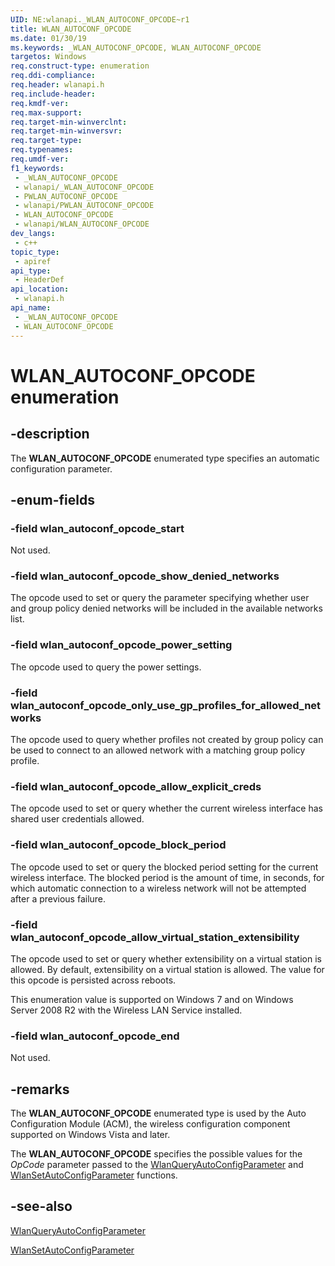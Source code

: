 ```yaml
---
UID: NE:wlanapi._WLAN_AUTOCONF_OPCODE~r1
title: WLAN_AUTOCONF_OPCODE
ms.date: 01/30/19
ms.keywords: _WLAN_AUTOCONF_OPCODE, WLAN_AUTOCONF_OPCODE
targetos: Windows
req.construct-type: enumeration
req.ddi-compliance: 
req.header: wlanapi.h
req.include-header: 
req.kmdf-ver: 
req.max-support: 
req.target-min-winverclnt: 
req.target-min-winversvr: 
req.target-type: 
req.typenames: 
req.umdf-ver: 
f1_keywords:
 - _WLAN_AUTOCONF_OPCODE
 - wlanapi/_WLAN_AUTOCONF_OPCODE
 - PWLAN_AUTOCONF_OPCODE
 - wlanapi/PWLAN_AUTOCONF_OPCODE
 - WLAN_AUTOCONF_OPCODE
 - wlanapi/WLAN_AUTOCONF_OPCODE
dev_langs:
 - c++
topic_type:
 - apiref
api_type:
 - HeaderDef
api_location:
 - wlanapi.h
api_name:
 - _WLAN_AUTOCONF_OPCODE
 - WLAN_AUTOCONF_OPCODE
---
```


# WLAN_AUTOCONF_OPCODE enumeration


## -description

The <b>WLAN_AUTOCONF_OPCODE</b> enumerated type specifies an  automatic configuration parameter.

## -enum-fields

### -field wlan_autoconf_opcode_start

Not used.

### -field wlan_autoconf_opcode_show_denied_networks

The opcode used to set or query the parameter specifying  whether user and group policy denied networks will be included in the available networks list.

### -field wlan_autoconf_opcode_power_setting

The opcode used  to query the power settings.

### -field wlan_autoconf_opcode_only_use_gp_profiles_for_allowed_networks

The opcode used to query whether profiles not created by group policy can be used to connect to an allowed network with a matching group policy profile.

### -field wlan_autoconf_opcode_allow_explicit_creds

The opcode used to set or query whether the current wireless interface has shared user credentials allowed.

### -field wlan_autoconf_opcode_block_period

The opcode used to set or query the blocked period setting for the current wireless interface. The blocked period is the amount of time, in seconds, for which automatic connection to a wireless network will not be attempted after a previous failure.

### -field wlan_autoconf_opcode_allow_virtual_station_extensibility

The opcode used to set or query whether extensibility on a virtual station is allowed. By default, extensibility on a virtual station is allowed. The value for this opcode is persisted across reboots.

This enumeration value is supported on Windows 7 and on Windows Server 2008 R2 with the Wireless LAN Service installed.

### -field wlan_autoconf_opcode_end

Not used.

## -remarks

The <b>WLAN_AUTOCONF_OPCODE</b> enumerated type is used by the Auto Configuration Module (ACM), the wireless configuration component supported on Windows Vista and  later.  

The <b>WLAN_AUTOCONF_OPCODE</b> specifies the possible values for the <i>OpCode</i> parameter passed to the <a href="https://docs.microsoft.com/windows/desktop/api/wlanapi/nf-wlanapi-wlanqueryautoconfigparameter">WlanQueryAutoConfigParameter</a> and <a href="https://docs.microsoft.com/windows/desktop/api/wlanapi/nf-wlanapi-wlansetautoconfigparameter">WlanSetAutoConfigParameter</a> functions.

## -see-also

<a href="https://docs.microsoft.com/windows/desktop/api/wlanapi/nf-wlanapi-wlanqueryautoconfigparameter">WlanQueryAutoConfigParameter</a>

<a href="https://docs.microsoft.com/windows/desktop/api/wlanapi/nf-wlanapi-wlansetautoconfigparameter">WlanSetAutoConfigParameter</a>

